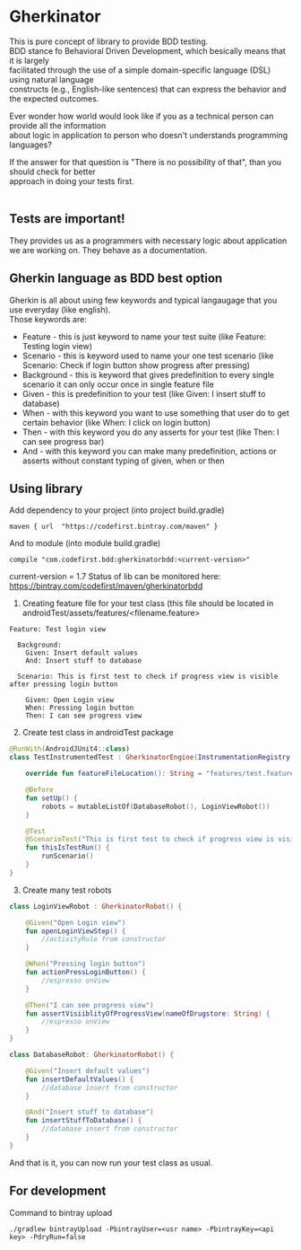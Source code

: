 # Gherkinator

This is pure concept of library to provide BDD testing. </br>
BDD stance fo Behavioral Driven Development, which besically means that it is largely </br>
facilitated through the use of a simple domain-specific language (DSL) using natural language </br> 
constructs (e.g., English-like sentences) that can express the behavior and the expected outcomes. </br> 

Ever wonder how world would look like if you as a technical person can provide all the information </br> 
about logic in application to person who doesn't understands programming languages? </br> 

If the answer for that question is "There is no possibility of that", than you should check for better </br> 
approach in doing your tests first. </br> 
</br> 
## Tests are important! </br> 

They provides us as a programmers with necessary logic about application we are working on. They behave as a documentation. </br>

## Gherkin language as BDD best option </br>

Gherkin is all about using few keywords and typical langaugage that you use everyday (like english). </br>
Those keywords are: </br>
* Feature - this is just keyword to name your test suite (like Feature: Testing login view)</br>
* Scenario - this is keyword used to name your one test scenario (like Scenario: Check if login button show progress after pressing)</br>
* Background - this is keyword that gives predefinition to every single scenario it can only occur once in single feature file</br>
* Given - this is predefinition to your test (like Given: I insert stuff to database) </br>
* When - with this keyword you want to use something that user do to get certain behavior (like When: I click on login button)</br>
* Then - with this keyword you do any asserts for your test (like Then: I can see progress bar) </br>
* And - with this keyword you can make many predefinition, actions or asserts without constant typing of given, when or then </br>

## Using library </br>

Add dependency to your project (into project build.gradle)

```
maven { url  "https://codefirst.bintray.com/maven" }
```

And to module (into module build.gradle)
```
compile "com.codefirst.bdd:gherkinatorbdd:<current-version>"
```
current-version = 1.7
Status of lib can be monitored here: https://bintray.com/codefirst/maven/gherkinatorbdd

1. Creating feature file for your test class (this file should be located in androidTest/assets/features/<filename.feature></br>

```Gherkin
Feature: Test login view

  Background:
    Given: Insert default values
    And: Insert stuff to database

  Scenario: This is first test to check if progress view is visible after pressing login button

    Given: Open Login view
    When: Pressing login button
    Then: I can see progress view
```

2. Create test class in androidTest package

```Kotlin
@RunWith(AndroidJUnit4::class)
class TestInstrumentedTest : GherkinatorEngine(InstrumentationRegistry.getTargetContext()) {

    override fun featureFileLocation(): String = "features/test.feature"

    @Before
    fun setUp() {
        robots = mutableListOf(DatabaseRobot(), LoginViewRobot())
    }

    @Test
    @ScenarioTest("This is first test to check if progress view is visible after pressing login button")
    fun thisIsTestRun() {
        runScenario()
    }
}
```

3. Create many test robots 

```Kotlin
class LoginViewRobot : GherkinatorRobot() {

    @Given("Open Login view")
    fun openLoginViewStep() {
        //activityRule from constructor
    }

    @When("Pressing login button")
    fun actionPressLoginButton() {
        //espresso onView
    }

    @Then("I can see progress view")
    fun assertVisiiblityOfProgressView(nameOfDrugstore: String) {
        //espresso onView
    }
}
```

```Kotlin
class DatabaseRobot: GherkinatorRobot() {

    @Given("Insert default values")
    fun insertDefaultValues() {
        //database insert from constructor
    }

    @And("Insert stuff to database")
    fun insertStuffToDatabase() {
        //database insert from constructor
    }
}
```

And that is it, you can now run your test class as usual.

## For development

Command to bintray upload

```
./gradlew bintrayUpload -PbintrayUser=<usr name> -PbintrayKey=<api key> -PdryRun=false
```
